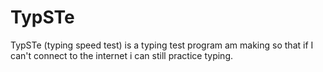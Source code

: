 # TypSTe
TypSTe (typing speed test) is a typing test program am making so that if I can't connect to the internet i can still practice typing.
